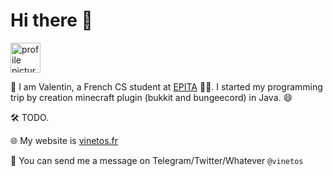 # Hi there 👋
<!--
**Vinetos/Vinetos** is a ✨ _special_ ✨ repository because its `README.md` (this file) appears on your GitHub profile.
-->

<img height="48" src="https://www.vinetos.fr/img/logo.png" alt="profile picture">

:wave: I am Valentin, a French CS student at [EPITA](https://www.epita.fr/en/) 👨‍🎓. I started my programming trip by creation minecraft plugin (bukkit and bungeecord) in Java. :smile:

🛠 TODO.

🌐 My website is [vinetos.fr](https://vinetos.fr)

💬 You can send me a message on Telegram/Twitter/Whatever `@vinetos`
